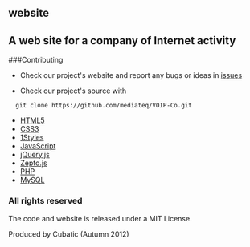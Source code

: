 ## website

A web site for a company of Internet activity
-----------------------
###Contributing

* Check our project's website and report any bugs or ideas in [issues](https://github.com/mediateq/VOIP-Co/issues)

* Check our project's source with
```
  git clone https://github.com/mediateq/VOIP-Co.git
```

* [HTML5](http://en.wikipedia.org/wiki/Html5)
* [CSS3](https://developer.mozilla.org/en-US/docs/CSS/CSS_Reference)
* [1Styles](https://github.com/AliMD/1styles)
* [JavaScript](http://en.wikipedia.org/wiki/Javascript)
* [jQuery.js](https://github.com/jquery/jquery)
* [Zepto.js](http://zeptojs.com/zepto.js)
* [PHP](http://www.php.net/manual-lookup.php?pattern=)
* [MySQL](http://en.wikipedia.org/wiki/Mysql)


### All rights reserved ###
The []() code and website is released under a MIT License.

Produced by Cubatic (Autumn 2012)
